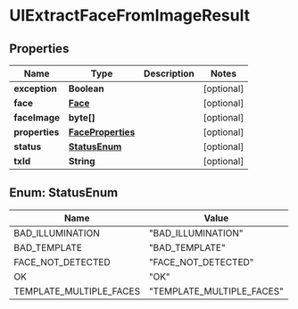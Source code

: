 
# UIExtractFaceFromImageResult

## Properties
Name | Type | Description | Notes
------------ | ------------- | ------------- | -------------
**exception** | **Boolean** |  |  [optional]
**face** | [**Face**](Face.md) |  |  [optional]
**faceImage** | **byte[]** |  |  [optional]
**properties** | [**FaceProperties**](FaceProperties.md) |  |  [optional]
**status** | [**StatusEnum**](#StatusEnum) |  |  [optional]
**txId** | **String** |  |  [optional]


<a name="StatusEnum"></a>
## Enum: StatusEnum
Name | Value
---- | -----
BAD_ILLUMINATION | &quot;BAD_ILLUMINATION&quot;
BAD_TEMPLATE | &quot;BAD_TEMPLATE&quot;
FACE_NOT_DETECTED | &quot;FACE_NOT_DETECTED&quot;
OK | &quot;OK&quot;
TEMPLATE_MULTIPLE_FACES | &quot;TEMPLATE_MULTIPLE_FACES&quot;



